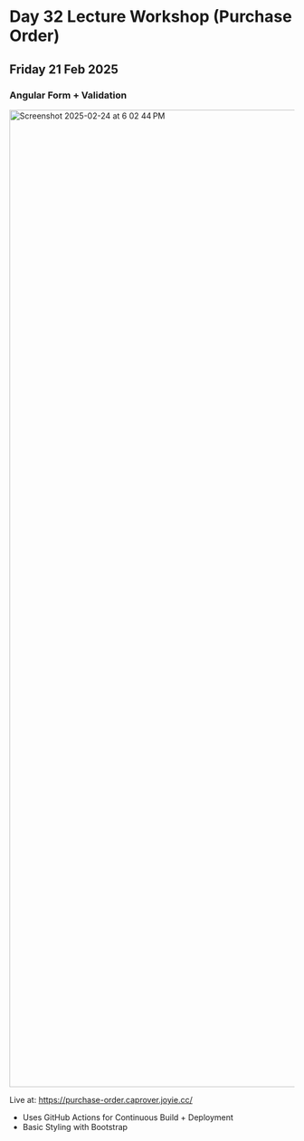 # Day 32 Lecture Workshop (Purchase Order)
## Friday 21 Feb 2025 

### Angular Form + Validation


<img width="1728" alt="Screenshot 2025-02-24 at 6 02 44 PM" src="https://github.com/user-attachments/assets/2aa34a94-5976-4a44-9258-562728f7a117" />


Live at: https://purchase-order.caprover.joyie.cc/

- Uses GitHub Actions for Continuous Build + Deployment 
- Basic Styling with Bootstrap
